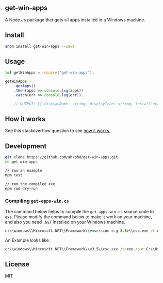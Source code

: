 ## get-win-apps
A Node.Js package that gets all apps installed in a Windows machine.

## Install
```bash
$npm install get-win-apps --save
```
## Usage
```js
let getWinApps = require('get-win-apps');

getWinApps
    .getApps()
    .then(apps => console.log(apps))
    .catch(err => console.log(err));

    // OUTPUT: [{ displayName: string, displayIcon: string, installLocation: string }]
```
## How it works
See this stackoverflow question to see [how it works.](https://stackoverflow.com/questions/908850/get-installed-applications-in-a-system)

## Development
```bash
git clone https://github.com/ahkohd/get-win-apps.git
cd get-win-apps

// run an example
npm test

// run the compiled exe
npm run dry-run
```
### Compiling `get-apps-win.cs`
The command below helps to compile the `get-apps-win.cs` source code to `exe`. Please modify the command below to make it work on your machine, and also you need `.NET` installed on your Windows machine.

```cmd
c:\\windows\\Microsoft.NET\\Framework\\v<version e.g 3.5>\\csc.exe /t:exe /out:C:\\Users\\<local_current_user>\\<path_to_project-folder>\\get-apps\\get-apps.exe C:\\Users\\<local_current_user>\\<path_to_project-folder>\\get-apps\\get-apps-win.cs 
```

An Example looks like:
```cmd
c:\\windows\\Microsoft.NET\\Framework\\v3.5\\csc.exe /t:exe /out:C:\\Users\\victor\\Documents\\dev-lab\\get-apps\\get-apps.exe C:\\Users\\victor\\Documents\\dev-lab\\get-apps\\get-apps-win.cs
```

## License
[MIT](./LICENSE.md)